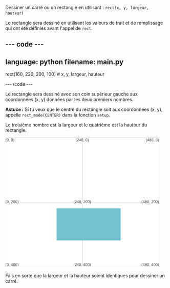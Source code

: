 Dessiner un carré ou un rectangle en utilisant : `rect(x, y, largeur, hauteur)`

Le rectangle sera dessiné en utilisant les valeurs de trait et de remplissage qui ont été définies avant l'appel de `rect`.

--- code ---
---
language: python
filename: main.py
---

  rect(160, 220, 200, 100) # x, y, largeur, hauteur

--- /code ---

Le rectangle sera dessiné avec son coin supérieur gauche aux coordonnées (x, y) données par les deux premiers nombres.

**Astuce :** Si tu veux que le centre du rectangle soit aux coordonnées (x, y), appelle `rect_mode(CENTER)` dans la fonction `setup`.

Le troisième nombre est la largeur et le quatrième est la hauteur du rectangle.

![La zone de sortie montrant un rectangle centré autour de x 160, y 220 avec une largeur de 200 et une hauteur de 100](images/example.png)

Fais en sorte que la largeur et la hauteur soient identiques pour dessiner un carré.

